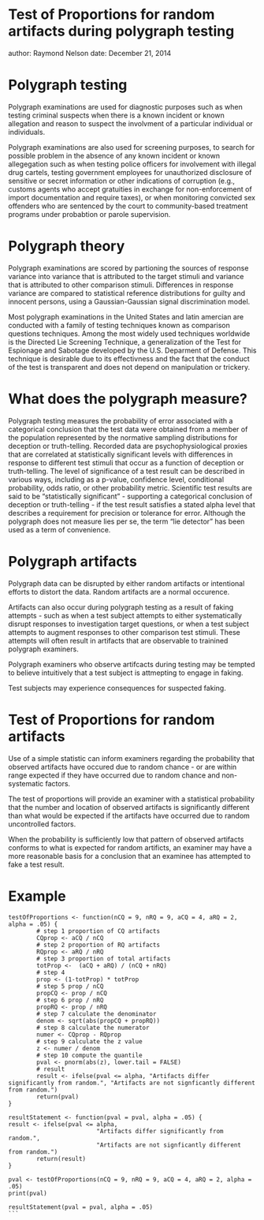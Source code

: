 Test of Proportions for random artifacts during polygraph testing
========================================================
author: Raymond Nelson
date: December 21, 2014

Polygraph testing
========================================================
Polygraph examinations are used for diagnostic purposes such as when testing criminal suspects when there is a known incident or known allegation and reason to suspect the involvment of a particular individual or individuals. 

Polygraph examinations are also used for screening purposes, to search for possible problem in the absence of any known incident or known allegegation such as when testing police officers for involvement with illegal drug cartels, testing government employees for unauthorized disclosure of sensitive or secret information or other indications of corruption (e.g., customs agents who accept gratuities in exchange for non-enforcement of import documentation and require taxes), or when monitoring convicted sex offenders who are sentenced by the court to community-based treatment programs under probabtion or parole supervision. 

Polygraph theory
===
Polygraph examinations are scored by partioning the sources of response variance into variance that is attributed to the target stimuli and variance that is attributed to other comparison stimuli. Differences in response variance are compared to statistical reference distributions for guilty and innocent persons, using a Gaussian-Gaussian signal discrimination model.

Most polygraph examinations in the United States and latin amercian are conducted with a family of testing techniques known as comparison questions techniques. Among the most widely used techniques worldwide is the Directed Lie Screening Technique, a generalization of the Test for Espionage and Sabotage developed by the U.S. Deparment of Defense. This technique is desirable due to its effectivness and the fact that the conduct of the test is transparent and does not depend on manipulation or trickery.

What does the polygraph measure?
===
Polygraph testing measures the probability of error associated with a categorical conclusion that the test data were obtained from a member of the population represented by the normative sampling distributions for deception or truth-telling. Recorded data are psychophysiological proxies that are correlated at statistically significant levels with differences in response to different test stimuli that occur as a function of deception or truth-telling. The level of significance of a test result can be described in various ways, including as a p-value, confidence level, conditional probability, odds ratio, or other probability metric. Scientific test results are said to be “statistically significant” - supporting a categorical conclusion of deception or truth-telling - if the test result satisfies a stated alpha level that describes a requirement for precision or tolerance for error. Although the polygraph does not measure lies per se, the term “lie detector” has been used as a term of convenience. 

Polygraph artifacts
===
Polygraph data can be disrupted by either random artifacts or intentional efforts to distort the data. Random artifacts are a normal occurence. 

Artifacts can also occur during polygraph testing as a result of faking attempts - such as when a test subject attempts to either systematically disrupt responses to investigation target questions, or when a test subject attempts to augment responses to other comparison test stimuli. These attempts will often result in artifacts that are observable to trainined polygraph examiners. 

Polygraph examiners who observe artifcacts during testing may be tempted to believe intuitively that a test subject is attmepting to engage in faking. 

Test subjects may experience consequences for suspected faking.

Test of Proportions for random artifacts
===
Use of a simple statistic can inform examiners regarding the probability that observed artifacts have occured due to random chance - or are within range expected if they have occurred due to random chance and non-systematic factors.

The test of proportions will provide an examiner with a statistical probability that the number and location of observed artifacts is significantly different than what would be expected if the artifacts have occurred due to random uncontrolled factors.

When the probability is sufficiently low that pattern of observed artifacts conforms to what is expected for random artificts, an examiner may have a more reasonable basis for a conclusion that an examinee has attempted to fake a test result. 

Example
===

```{r,echo=FALSE}
testOfProportions <- function(nCQ = 9, nRQ = 9, aCQ = 4, aRQ = 2, alpha = .05) {
        # step 1 proportion of CQ artifacts
        CQprop <- aCQ / nCQ
        # step 2 proportion of RQ artifacts
        RQprop <- aRQ / nRQ
        # step 3 proportion of total artifacts
        totProp <-  (aCQ + aRQ) / (nCQ + nRQ)
        # step 4 
        prop <- (1-totProp) * totProp
        # step 5 prop / nCQ
        propCQ <- prop / nCQ
        # step 6 prop / nRQ
        propRQ <- prop / nRQ
        # step 7 calculate the denominator
        denom <- sqrt(abs(propCQ + propRQ))
        # step 8 calculate the numerator
        numer <- CQprop - RQprop
        # step 9 calculate the z value
        z <- numer / denom
        # step 10 compute the quantile
        pval <- pnorm(abs(z), lower.tail = FALSE)
        # result
        result <- ifelse(pval <= alpha, "Artifacts differ significantly from random.", "Artifacts are not signficantly different from random.")
        return(pval)
}

resultStatement <- function(pval = pval, alpha = .05) {
result <- ifelse(pval <= alpha, 
                         "Artifacts differ significantly from random.", 
                         "Artifacts are not signficantly different from random.")
        return(result)
}
```

````{r}
pval <- testOfProportions(nCQ = 9, nRQ = 9, aCQ = 4, aRQ = 2, alpha = .05)
print(pval)

resultStatement(pval = pval, alpha = .05)
```

